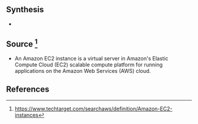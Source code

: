 ## Synthesis
- 
## Source [^1]
- An Amazon EC2 instance is a virtual server in Amazon's Elastic Compute Cloud (EC2) scalable compute platform for running applications on the Amazon Web Services (AWS) cloud.
## References

[^1]: https://www.techtarget.com/searchaws/definition/Amazon-EC2-instances